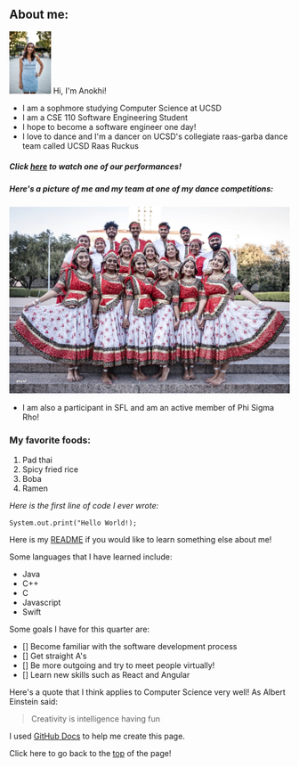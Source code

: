 ## **About me**:

<img src="IMG_0048.jpg" alt="anokhi" width="75"> Hi, I'm Anokhi!
- I am a sophmore studying Computer Science at UCSD
- I am a CSE 110 Software Engineering Student
- I hope to become a software engineer one day!
- I love to dance and I'm a dancer on UCSD's collegiate raas-garba dance team called UCSD Raas Ruckus
##### *Click [here](https://www.youtube.com/watch?v=IEmuCr9zv6I) to watch one of our performances*! 
##### *Here's a picture of me and my team at one of my dance competitions:* 

![ruckus](Ruckus.jpg)
- I am also a participant in SFL and am an active member of Phi Sigma Rho!

### My favorite foods:
1. Pad thai
2. Spicy fried rice
3. Boba
4. Ramen

*Here is the first line of code I ever wrote:*
```
System.out.print("Hello World!);
```

Here is my [README](https://github.com/anokhimehta/User-Page/blob/main/README.md) if you would like to learn something else about me!

Some languages that I have learned include:
- Java
- C++
- C
- Javascript
- Swift

Some goals I have for this quarter are:
- [] Become familiar with the software development process
- [] Get straight A's
- [] Be more outgoing and try to meet people virtually!
- [] Learn new skills such as React and Angular

Here's a quote that I think applies to Computer Science very well!
As Albert Einstein said:
> Creativity is intelligence having fun

I used [GitHub Docs](https://docs.github.com/en/github/writing-on-github/basic-writing-and-formatting-syntax) to help me create this page.

Click here to go back to the [top](#about-me) of the page!
